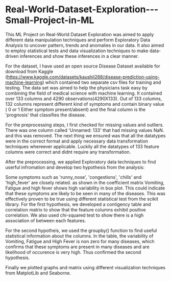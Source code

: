 # Real-World-Dataset-Exploration---Small-Project-in-ML

This ML Project on Real-World Dataset Exploration was aimed to apply different data manipulation techniques and perform Exploratory Data Analysis to uncover pattern, trends and anomalies in our data. It also aimed to employ statistical tests and data visualization techniques to make data-driven inferences and show these inferences in a clear manner.

For the dataset, I have used an open source Disease Dataset available for download from Kaggle (https://www.kaggle.com/datasets/kaushil268/disease-prediction-using-machine-learning) which contained two separate csv files for training and testing. The data set was aimed to help the physicians task easy by combining the field of medical science with machine learning. It contained over 133 columns and 4290 observations(4290X133). Out of 133 columns, 132 columns represent different kind of symptoms and contain binary value ( 0 or 1 Either symptom present/absent) and the final column is the 'prognosis' that classifies the disease.

For the preprocessing steps, I first checked for missing values and outliers. There was one column called 'Unnamed: 133' that had missing values NaN. and this was removed. The next thing we ensured was that all the datatypes were in the correct format and apply necessary data transformation techniques whereever applicable. Luckily all the datatypes of 133 feature columns were correct and didnt require any transformation.

After the preprocessing, we applied Exploratory data techniques to find userful infromation and develop two hypothesis from the analysis:

Some symptoms such as 'runny_nose', 'congestions', 'chills' and 'high_fever' are closely related. as shown in the coefficient matrix
Vomiting, Fatigue and high fever shows high variability in box plot. This could indicate that these symptoms are likely to be seen in many of the diseases.
This was effectively proven to be true using different statistical test from the scikit library. For the first hypothesis, we developed a contigency table and correlation matrix to show that the feature columns exhibit positive correlation. We also used chi-squared test to show there is a high association of between each features.

For the second hypotheis, we used the groupby() function to find useful statistical information about the columns. In the table, the variability of Vomiting, Fatigue and High Fever is non zero for many diseases, which confirms that these symptoms are present in many diseases and are likelihood of occurence is very high. Thus confirmed the second hypothesis.

Finally we plotted graphs and matrix using different visualization techniques from MatplotLib and Seaborne.

